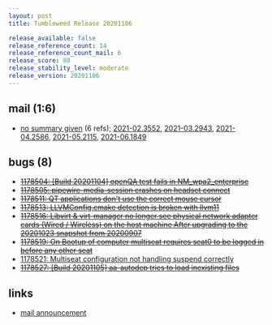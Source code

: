 ```yaml
---
layout: post
title: Tumbleweed Release 20201106

release_available: false
release_reference_count: 14
release_reference_count_mail: 6
release_score: 88
release_stability_level: moderate
release_version: 20201106
---
```


## mail (1:6)

- [no summary given](https://lists.opensuse.org/archives/list/factory@lists.opensuse.org/thread/4ATAQWTXA3YNOBXEOXXURXJWZM2DCMGC) (6 refs); [2021-02.3552](https://lists.opensuse.org/archives/list/factory@lists.opensuse.org/thread/4ATAQWTXA3YNOBXEOXXURXJWZM2DCMGC), [2021-03.2943](https://lists.opensuse.org/archives/list/factory@lists.opensuse.org/thread/4ATAQWTXA3YNOBXEOXXURXJWZM2DCMGC), [2021-04.2586](https://lists.opensuse.org/archives/list/factory@lists.opensuse.org/thread/4ATAQWTXA3YNOBXEOXXURXJWZM2DCMGC), [2021-05.2115](https://lists.opensuse.org/archives/list/factory@lists.opensuse.org/thread/4ATAQWTXA3YNOBXEOXXURXJWZM2DCMGC), [2021-06.1849](https://lists.opensuse.org/archives/list/factory@lists.opensuse.org/thread/4ATAQWTXA3YNOBXEOXXURXJWZM2DCMGC)

## bugs (8)

<!--more-->

- ~~[1178504: \[Build 20201104\] openQA test fails in NM_wpa2_enterprise](https://bugzilla.opensuse.org/show_bug.cgi?id=1178504)~~
- ~~[1178505: pipewire-media-session crashes on headset connect](https://bugzilla.opensuse.org/show_bug.cgi?id=1178505)~~
- ~~[1178511: QT applications don't use the correct mouse cursor](https://bugzilla.opensuse.org/show_bug.cgi?id=1178511)~~
- ~~[1178513: LLVMConfig.cmake detection is broken with llvm11](https://bugzilla.opensuse.org/show_bug.cgi?id=1178513)~~
- ~~[1178516: Libvirt & virt-manager no longer see physical network adapter cards (Wired / Wireless) on the host machine After upgrading to the 20201023 snapshot from 20200907](https://bugzilla.opensuse.org/show_bug.cgi?id=1178516)~~
- ~~[1178519: On Bootup of computer multiseat requires seat0 to be logged in before any other seat](https://bugzilla.opensuse.org/show_bug.cgi?id=1178519)~~
- [1178521: Multiseat configuration not handling suspend correctly](https://bugzilla.opensuse.org/show_bug.cgi?id=1178521)
- ~~[1178527: \[Build 20201105\] aa-autodep tries to load inexisting files](https://bugzilla.opensuse.org/show_bug.cgi?id=1178527)~~



## links

- [mail announcement](https://lists.opensuse.org/archives/list/factory@lists.opensuse.org/thread/4ATAQWTXA3YNOBXEOXXURXJWZM2DCMGC)
